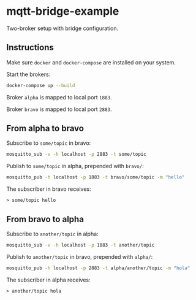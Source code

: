 # mqtt-bridge-example

Two-broker setup with bridge configuration.

## Instructions

Make sure `docker` and `docker-compose` are installed on your system.

Start the brokers:

```bash
docker-compose up --build
```

Broker `alpha` is mapped to local port `1883`.

Broker `bravo` is mapped to local port `2883`.

## From alpha to bravo

Subscribe to `some/topic` in bravo:

```bash
mosquitto_sub -v -h localhost -p 2883 -t some/topic
```

Publish to `some/topic` in alpha, prepended with `bravo/`:

```bash
mosquitto_pub -h localhost -p 1883 -t bravo/some/topic -m "hello"
```

The subscriber in bravo receives:

```
> some/topic hello
```

## From bravo to alpha

Subscribe to `another/topic` in alpha:

```bash
mosquitto_sub -v -h localhost -p 1883 -t another/topic
```

Publish to `another/topic` in bravo, prepended with `alpha/`:

```bash
mosquitto_pub -h localhost -p 2883 -t alpha/another/topic -m "hola"
```

The subscriber in alpha receives:

```
> another/topic hola
```
